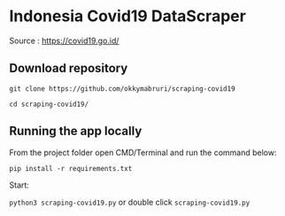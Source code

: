 # Indonesia Covid19 DataScraper

Source : https://covid19.go.id/

## Download repository

`
git clone https://github.com/okkymabruri/scraping-covid19
`

`cd scraping-covid19/`

## Running the app locally

From the project folder open CMD/Terminal and run the command below:

`pip install -r requirements.txt`

Start:

`python3 scraping-covid19.py` or double click `scraping-covid19.py`


